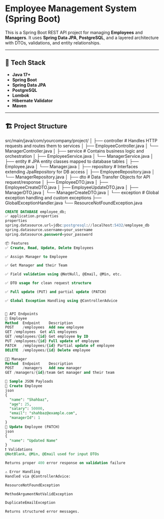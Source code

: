 # Employee Management System (Spring Boot)

This is a Spring Boot REST API project for managing **Employees** and **Managers**. It uses **Spring Data JPA**, **PostgreSQL**, and a layered architecture with DTOs, validations, and entity relationships.

---

## 🚀 Tech Stack

- **Java 17+**
- **Spring Boot**
- **Spring Data JPA**
- **PostgreSQL**
- **Lombok**
- **Hibernate Validator**
- **Maven**

---

## 🏗️ Project Structure

src/main/java/com/yourcompany/project/
│
├── controller          # Handles HTTP requests and routes them to services
│   ├── EmployeeController.java
│   └── ManagerController.java
│
├── service             # Contains business logic and orchestration
│   ├── EmployeeService.java
│   └── ManagerService.java
│
├── entity              # JPA entity classes mapped to database tables
│   ├── Employee.java
│   └── Manager.java
│
├── repository          # Interfaces extending JpaRepository for DB access
│   ├── EmployeeRepository.java
│   └── ManagerRepository.java
│
├── dto                 # Data Transfer Objects for API request/response
│   ├── EmployeeDTO.java
│   ├── EmployeeCreateDTO.java
│   ├── EmployeeUpdateDTO.java
│   ├── ManagerDTO.java
│   └── ManagerCreateDTO.java
│
└── exception           # Global exception handling and custom exceptions
    ├── GlobalExceptionHandler.java
    └── ResourceNotFoundException.java



```sql
CREATE DATABASE employee_db;
✅ application.properties
properties
spring.datasource.url=jdbc:postgresql://localhost:5432/employee_db
spring.datasource.username=your_username
spring.datasource.password=your_password

📦 Features
✅ Create, Read, Update, Delete Employees

✅ Assign Manager to Employee

✅ Get Manager and their Team

✅ Field validation using @NotNull, @Email, @Min, etc.

✅ DTO usage for clean request structure

✅ Full update (PUT) and partial update (PATCH)

✅ Global Exception Handling using @ControllerAdvice


🧪 API Endpoints
👤 Employee
Method	Endpoint	Description
POST	/employees	Add new employee
GET	/employees	Get all employees
GET	/employees/{id}	Get employee by ID
PUT	/employees/{id}	Full update of employee
PATCH	/employees/{id}	Partial update of employee
DELETE	/employees/{id}	Delete employee

👨‍💼 Manager
Method	Endpoint	Description
POST	/managers	Add new manager
GET	/managers/{id}/team	Get manager and their team

📌 Sample JSON Payloads
🔹 Create Employee
json
{
  "name": "Shahbaz",
  "age": 25,
  "salary": 50000,
  "email": "shahbaz@example.com",
  "managerId": 1
}
🔹 Update Employee (PATCH)
json
{
  "name": "Updated Name"
}
❗ Validations
@NotBlank, @Min, @Email used for input DTOs

Returns proper 400 error response on validation failure

⚠️ Error Handling
Handled via @ControllerAdvice:

ResourceNotFoundException

MethodArgumentNotValidException

DuplicateEmailException

Returns structured error messages.
